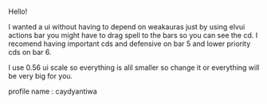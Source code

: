 Hello!

I wanted a ui without having to depend on weakauras just by using elvui actions bar you might have to drag spell to the bars so you can see the cd. I recomend having important cds and defensive on bar 5 and lower priority cds on bar 6.

 

I use 0.56 ui scale so everything is alil smaller so change it or everything will be very big for you.

 

profile name : caydyantiwa